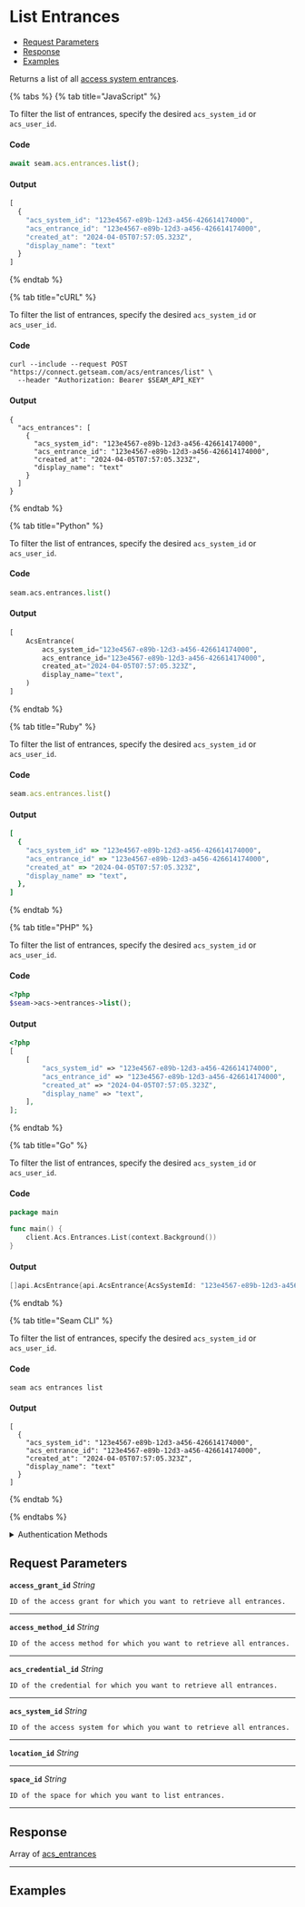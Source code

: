# List Entrances

- [Request Parameters](./#request-parameters)
- [Response](./#response)
- [Examples](./#examples)

Returns a list of all [access system entrances](../../../capability-guides/access-systems/retrieving-entrance-details.md).


{% tabs %}
{% tab title="JavaScript" %}

To filter the list of entrances, specify the desired `acs_system_id` or `acs_user_id`.

#### Code

```javascript
await seam.acs.entrances.list();
```

#### Output

```javascript
[
  {
    "acs_system_id": "123e4567-e89b-12d3-a456-426614174000",
    "acs_entrance_id": "123e4567-e89b-12d3-a456-426614174000",
    "created_at": "2024-04-05T07:57:05.323Z",
    "display_name": "text"
  }
]
```
{% endtab %}

{% tab title="cURL" %}

To filter the list of entrances, specify the desired `acs_system_id` or `acs_user_id`.

#### Code

```curl
curl --include --request POST "https://connect.getseam.com/acs/entrances/list" \
  --header "Authorization: Bearer $SEAM_API_KEY"
```

#### Output

```curl
{
  "acs_entrances": [
    {
      "acs_system_id": "123e4567-e89b-12d3-a456-426614174000",
      "acs_entrance_id": "123e4567-e89b-12d3-a456-426614174000",
      "created_at": "2024-04-05T07:57:05.323Z",
      "display_name": "text"
    }
  ]
}
```
{% endtab %}

{% tab title="Python" %}

To filter the list of entrances, specify the desired `acs_system_id` or `acs_user_id`.

#### Code

```python
seam.acs.entrances.list()
```

#### Output

```python
[
    AcsEntrance(
        acs_system_id="123e4567-e89b-12d3-a456-426614174000",
        acs_entrance_id="123e4567-e89b-12d3-a456-426614174000",
        created_at="2024-04-05T07:57:05.323Z",
        display_name="text",
    )
]
```
{% endtab %}

{% tab title="Ruby" %}

To filter the list of entrances, specify the desired `acs_system_id` or `acs_user_id`.

#### Code

```ruby
seam.acs.entrances.list()
```

#### Output

```ruby
[
  {
    "acs_system_id" => "123e4567-e89b-12d3-a456-426614174000",
    "acs_entrance_id" => "123e4567-e89b-12d3-a456-426614174000",
    "created_at" => "2024-04-05T07:57:05.323Z",
    "display_name" => "text",
  },
]
```
{% endtab %}

{% tab title="PHP" %}

To filter the list of entrances, specify the desired `acs_system_id` or `acs_user_id`.

#### Code

```php
<?php
$seam->acs->entrances->list();
```

#### Output

```php
<?php
[
    [
        "acs_system_id" => "123e4567-e89b-12d3-a456-426614174000",
        "acs_entrance_id" => "123e4567-e89b-12d3-a456-426614174000",
        "created_at" => "2024-04-05T07:57:05.323Z",
        "display_name" => "text",
    ],
];
```
{% endtab %}

{% tab title="Go" %}

To filter the list of entrances, specify the desired `acs_system_id` or `acs_user_id`.

#### Code

```go
package main

func main() {
	client.Acs.Entrances.List(context.Background())
}
```

#### Output

```go
[]api.AcsEntrance{api.AcsEntrance{AcsSystemId: "123e4567-e89b-12d3-a456-426614174000", AcsEntranceId: "123e4567-e89b-12d3-a456-426614174000", CreatedAt: "2024-04-05T07:57:05.323Z", DisplayName: "text"}}
```
{% endtab %}

{% tab title="Seam CLI" %}

To filter the list of entrances, specify the desired `acs_system_id` or `acs_user_id`.

#### Code

```seam_cli
seam acs entrances list
```

#### Output

```seam_cli
[
  {
    "acs_system_id": "123e4567-e89b-12d3-a456-426614174000",
    "acs_entrance_id": "123e4567-e89b-12d3-a456-426614174000",
    "created_at": "2024-04-05T07:57:05.323Z",
    "display_name": "text"
  }
]
```
{% endtab %}

{% endtabs %}


<details>

<summary>Authentication Methods</summary>

- API key
- Client session token
- Personal access token
  <br>Must also include the `seam-workspace` header in the request.

To learn more, see [Authentication](https://docs.seam.co/latest/api/authentication).
</details>

## Request Parameters

**`access_grant_id`** *String*

````
ID of the access grant for which you want to retrieve all entrances.
````

---

**`access_method_id`** *String*

````
ID of the access method for which you want to retrieve all entrances.
````

---

**`acs_credential_id`** *String*

````
ID of the credential for which you want to retrieve all entrances.
````

---

**`acs_system_id`** *String*

````
ID of the access system for which you want to retrieve all entrances.
````

---

**`location_id`** *String*

---

**`space_id`** *String*

````
ID of the space for which you want to list entrances.
````

---


## Response

Array of [acs\_entrances](./)


---

## Examples

